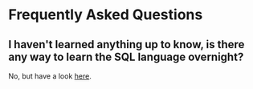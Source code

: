 # Frequently Asked Questions

## I haven't learned anything up to know, is there any way to learn the SQL language overnight?

No, but have a look [here](https://github.com/tthibo/SQL-Tutorial).


